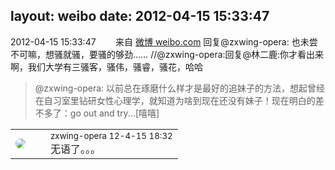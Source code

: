 layout: weibo
date: 2012-04-15 15:33:47
---
<meta name="referrer" content="no-referrer" />

2012-04-15 15:33:47  &nbsp;&nbsp;&nbsp;&nbsp;&nbsp;&nbsp; 来自 <a href="http://weibo.com/" rel="nofollow">微博 weibo.com</a>
回复@zxwing-opera: 也未尝不可嘛，想骚就骚，要骚的够劲…… //@zxwing-opera:回复@林二鹿:你才看出来啊，我们大学有三骚客，骚伟，骚睿，骚花，哈哈
>  @zxwing-opera: 以前总在琢磨什么样才是最好的追妹子的方法，想起曾经在自习室里钻研女性心理学，就知道为啥到现在还没有妹子！现在明白的差不多了：go out and try...[嘻嘻] ​​​

<table style="width: 100%;">
  <tr>
    <td style="width: 40px;"><img style="border-radius:50%" src="https://tva4.sinaimg.cn/crop.0.0.180.180.50/735b8c72jw1e8qgp5bmzyj2050050aa8.jpg?KID=imgbed,tva&Expires=1624466415&ssig=s5WyuGXeXV"></td>
    <td colspan="2"><small>zxwing-opera 12-4-15 18:32</small><br/>无语了。。。</td>
  </tr>
</table>
